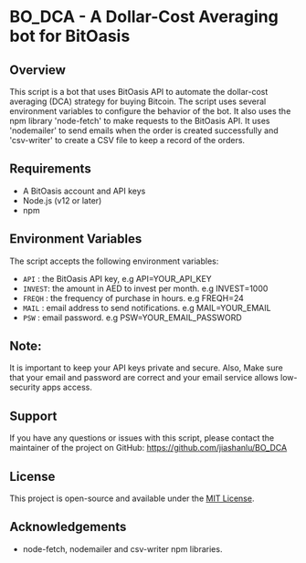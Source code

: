 # BO_DCA - A Dollar-Cost Averaging bot for BitOasis

## Overview

This script is a bot that uses BitOasis API to automate the dollar-cost averaging (DCA) strategy for buying Bitcoin. The script uses several environment variables to configure the behavior of the bot. It also uses the npm library 'node-fetch' to make requests to the BitOasis API. It uses 'nodemailer' to send emails when the order is created successfully and 'csv-writer' to create a CSV file to keep a record of the orders.

## Requirements
- A BitOasis account and API keys
- Node.js (v12 or later)
- npm

## Environment Variables
The script accepts the following environment variables:
- `API` : the BitOasis API key, e.g API=YOUR_API_KEY
- `INVEST`: the amount in AED to invest per month. e.g INVEST=1000
- `FREQH` : the frequency of purchase in hours. e.g FREQH=24
- `MAIL` : email address to send notifications. e.g MAIL=YOUR_EMAIL
- `PSW` : email password. e.g PSW=YOUR_EMAIL_PASSWORD

## Note:
It is important to keep your API keys private and secure. Also, Make sure that your email and password are correct and your email service allows low-security apps access.

## Support
If you have any questions or issues with this script, please contact the maintainer of the project on GitHub: https://github.com/jiashanlu/BO_DCA

## License
This project is open-source and available under the [MIT License](https://opensource.org/licenses/MIT).

## Acknowledgements
- node-fetch, nodemailer and csv-writer npm libraries.

